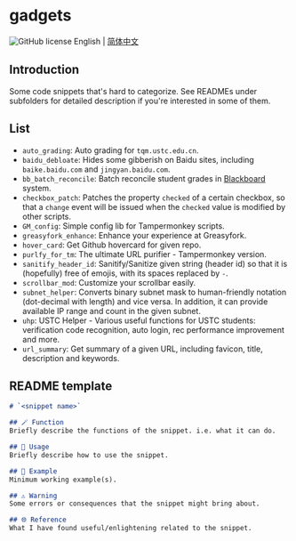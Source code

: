 # gadgets
![GitHub license](https://img.shields.io/github/license/PRO-2684/gadgets?style=flat-square) English | [简体中文](./README_CN.md)

## Introduction
Some code snippets that's hard to categorize. See READMEs under subfolders for detailed description if you're interested in some of them.

## List
- `auto_grading`: Auto grading for `tqm.ustc.edu.cn`.
- `baidu_debloate`: Hides some gibberish on Baidu sites, including `baike.baidu.com` and `jingyan.baidu.com`.
- `bb_batch_reconcile`: Batch reconcile student grades in [Blackboard](https://www.blackboard.com/) system.
- `checkbox_patch`: Patches the property `checked` of a certain checkbox, so that a `change` event will be issued when the `checked` value is modified by other scripts.
- `GM_config`: Simple config lib for Tampermonkey scripts.
- `greasyfork_enhance`: Enhance your experience at Greasyfork.
- `hover_card`: Get Github hovercard for given repo.
- `purlfy_for_tm`: The ultimate URL purifier - Tampermonkey version.
- `sanitify_header_id`: Sanitify/Sanitize given string (header id) so that it is (hopefully) free of emojis, with its spaces replaced by `-`.
- `scrollbar_mod`: Customize your scrollbar easily.
- `subnet_helper`: Converts binary subnet mask to human-friendly notation (dot-decimal with length) and vice versa. In addition, it can provide available IP range and count in the given subnet.
- `uhp`: USTC Helper - Various useful functions for USTC students: verification code recognition, auto login, rec performance improvement and more.
- `url_summary`: Get summary of a given URL, including favicon, title, description and keywords.

## README template
```markdown
# `<snippet name>`

## 🪄 Function
Briefly describe the functions of the snippet. i.e. what it can do.

## 📖 Usage
Briefly describe how to use the snippet.

## 🍻 Example
Minimum working example(s).

## ⚠️ Warning
Some errors or consequences that the snippet might bring about.

## 🌐 Reference
What I have found useful/enlightening related to the snippet.
```